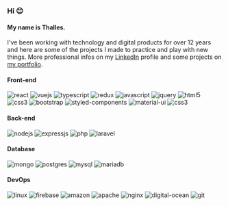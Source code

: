 ### Hi 😊

#### My name is Thalles.
I've been working with technology and digital products for over 12 years and here are some of the projects I made to practice and play with new things. More professional infos on my [LinkedIn](https://www.linkedin.com/in/thallesbastos/en) profile and some projects on [my portfolio](https://thbastos.com/).
<br />
<div style"display: inline_block">

  #### Front-end
  <img aling="center" alt="react" src="https://img.shields.io/badge/React-20232A?style=for-the-badge&logo=react&logoColor=61DAFB" />
  <img aling="center" alt="vuejs" src="https://img.shields.io/badge/Vue.js-35495E?style=for-the-badge&logo=vue.js&logoColor=4FC08D" />
  <img aling="center" alt="typescript" src="https://img.shields.io/badge/TypeScript-007ACC?style=for-the-badge&logo=typescript&logoColor=white" />
  <img aling="center" alt="redux" src="https://img.shields.io/badge/Redux-593D88?style=for-the-badge&logo=redux&logoColor=white" />
  <img aling="center" alt="javascript" src="https://img.shields.io/badge/JavaScript-323330?style=for-the-badge&logo=javascript&logoColor=F7DF1E" />
  <img aling="center" alt="jquery" src="https://img.shields.io/badge/jQuery-0769AD?style=for-the-badge&logo=jquery&logoColor=white" />
  <img aling="center" alt="html5" src="https://img.shields.io/badge/HTML5-E34F26?style=for-the-badge&logo=html5&logoColor=white" />
  <br />
  <img aling="center" alt="css3" src="https://img.shields.io/badge/CSS3-1572B6?style=for-the-badge&logo=css3&logoColor=white" />
  <img aling="center" alt="bootstrap" src="https://img.shields.io/badge/Bootstrap-563D7C?style=for-the-badge&logo=bootstrap&logoColor=white" />
  <img aling="center" alt="styled-components" src="https://img.shields.io/badge/styled--components-DB7093?style=for-the-badge&logo=styled-components&logoColor=white" />
  <img aling="center" alt="material-ui" src="https://img.shields.io/badge/Material--UI-0081CB?style=for-the-badge&logo=material-ui&logoColor=white" />
  <img aling="center" alt="css3" src="https://img.shields.io/badge/CSS3-1572B6?style=for-the-badge&logo=css3&logoColor=white" />

  #### Back-end
  <img aling="center" alt="nodejs" src="https://img.shields.io/badge/Node.js-43853D?style=for-the-badge&logo=node.js&logoColor=white" />
  <img aling="center" alt="expressjs" src="https://img.shields.io/badge/Express.js-404D59?style=for-the-badge" />
  <img aling="center" alt="php" src="https://img.shields.io/badge/PHP-777BB4?style=for-the-badge&logo=php&logoColor=white" />
  <img aling="center" alt="laravel" src="https://img.shields.io/badge/Laravel-FF2D20?style=for-the-badge&logo=laravel&logoColor=white" />
  
  #### Database
  <img aling="center" alt="mongo" src="https://img.shields.io/badge/MongoDB-4EA94B?style=for-the-badge&logo=mongodb&logoColor=white" />
  <img aling="center" alt="postgres" src="https://img.shields.io/badge/PostgreSQL-316192?style=for-the-badge&logo=postgresql&logoColor=white" />
  <img aling="center" alt="mysql" src="https://img.shields.io/badge/MySQL-00000F?style=for-the-badge&logo=mysql&logoColor=white" />
  <img aling="center" alt="mariadb" src="https://img.shields.io/badge/MariaDB-01529E?style=for-the-badge&logo=mariadb&logoColor=white" />
  
  #### DevOps
  <img aling="center" alt="linux" src="https://img.shields.io/badge/Linux-E34F26?style=for-the-badge&logo=linux&logoColor=black" />
  <img aling="center" alt="firebase" src="https://img.shields.io/badge/Firebase-F29D0C?style=for-the-badge&logo=firebase&logoColor=white" />
  <img aling="center" alt="amazon" src="https://img.shields.io/badge/Amazon_AWS-232F3E?style=for-the-badge&logo=amazon-aws&logoColor=white" />
  <img aling="center" alt="apache" src="https://img.shields.io/badge/Apache-CA2136?style=for-the-badge&logo=apache&logoColor=whitee" />
  <img aling="center" alt="nginx" src="https://img.shields.io/badge/Nginx-009639?style=for-the-badge&logo=nginx&logoColor=white" />
  <img aling="center" alt="digital-ocean" src="https://img.shields.io/badge/Digital Ocean-0080FF?style=for-the-badge&logo=digitalocean&logoColor=white" />
  <img aling="center" alt="git" src="https://img.shields.io/badge/Git-E34F26?style=for-the-badge&logo=git&logoColor=white" />
</div>
